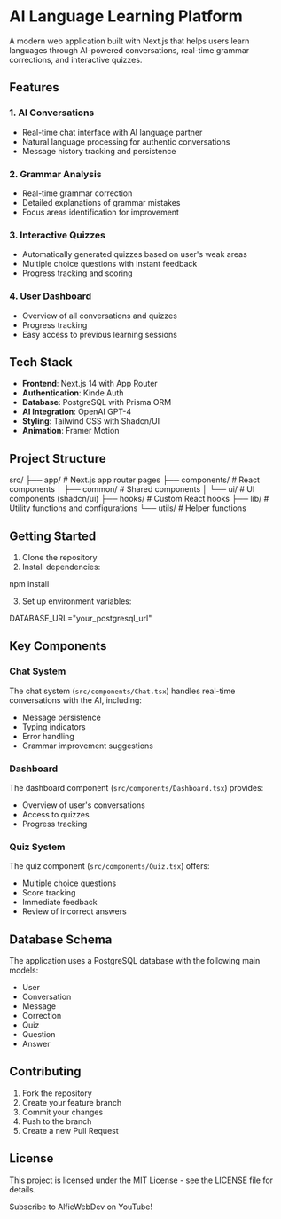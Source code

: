 # AI Language Learning Platform

A modern web application built with Next.js that helps users learn languages through AI-powered conversations, real-time grammar corrections, and interactive quizzes.

## Features

### 1. AI Conversations
- Real-time chat interface with AI language partner
- Natural language processing for authentic conversations
- Message history tracking and persistence

### 2. Grammar Analysis
- Real-time grammar correction
- Detailed explanations of grammar mistakes
- Focus areas identification for improvement

### 3. Interactive Quizzes
- Automatically generated quizzes based on user's weak areas
- Multiple choice questions with instant feedback
- Progress tracking and scoring

### 4. User Dashboard
- Overview of all conversations and quizzes
- Progress tracking
- Easy access to previous learning sessions

## Tech Stack

- **Frontend**: Next.js 14 with App Router
- **Authentication**: Kinde Auth
- **Database**: PostgreSQL with Prisma ORM
- **AI Integration**: OpenAI GPT-4
- **Styling**: Tailwind CSS with Shadcn/UI
- **Animation**: Framer Motion

## Project Structure

src/
├── app/ # Next.js app router pages
├── components/ # React components
│ ├── common/ # Shared components
│ └── ui/ # UI components (shadcn/ui)
├── hooks/ # Custom React hooks
├── lib/ # Utility functions and configurations
└── utils/ # Helper functions


## Getting Started

1. Clone the repository
2. Install dependencies:

npm install


3. Set up environment variables:


DATABASE_URL="your_postgresql_url"


## Key Components

### Chat System
The chat system (`src/components/Chat.tsx`) handles real-time conversations with the AI, including:
- Message persistence
- Typing indicators
- Error handling
- Grammar improvement suggestions

### Dashboard
The dashboard component (`src/components/Dashboard.tsx`) provides:
- Overview of user's conversations
- Access to quizzes
- Progress tracking

### Quiz System
The quiz component (`src/components/Quiz.tsx`) offers:
- Multiple choice questions
- Score tracking
- Immediate feedback
- Review of incorrect answers

## Database Schema

The application uses a PostgreSQL database with the following main models:
- User
- Conversation
- Message
- Correction
- Quiz
- Question
- Answer

## Contributing

1. Fork the repository
2. Create your feature branch
3. Commit your changes
4. Push to the branch
5. Create a new Pull Request

## License

This project is licensed under the MIT License - see the LICENSE file for details.

Subscribe to AlfieWebDev on YouTube!